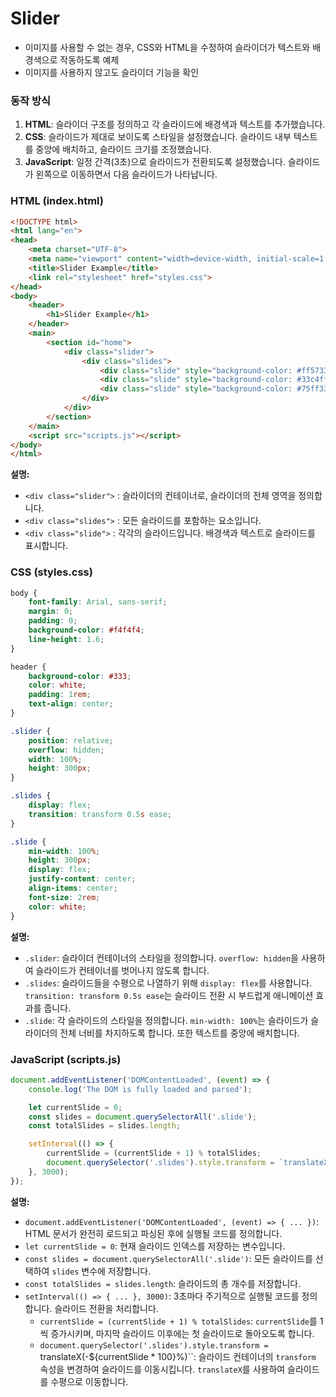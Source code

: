 # Slider
- 이미지를 사용할 수 없는 경우, CSS와 HTML을 수정하여 슬라이더가 텍스트와 배경색으로 작동하도록 예제 
- 이미지를 사용하지 않고도 슬라이더 기능을 확인


### 동작 방식

1. **HTML**: 슬라이더 구조를 정의하고 각 슬라이드에 배경색과 텍스트를 추가했습니다.
2. **CSS**: 슬라이드가 제대로 보이도록 스타일을 설정했습니다. 슬라이드 내부 텍스트를 중앙에 배치하고, 슬라이드 크기를 조정했습니다.
3. **JavaScript**: 일정 간격(3초)으로 슬라이드가 전환되도록 설정했습니다. 슬라이드가 왼쪽으로 이동하면서 다음 슬라이드가 나타납니다.


### HTML (index.html)

```html
<!DOCTYPE html>
<html lang="en">
<head>
    <meta charset="UTF-8">
    <meta name="viewport" content="width=device-width, initial-scale=1.0">
    <title>Slider Example</title>
    <link rel="stylesheet" href="styles.css">
</head>
<body>
    <header>
        <h1>Slider Example</h1>
    </header>
    <main>
        <section id="home">
            <div class="slider">
                <div class="slides">
                    <div class="slide" style="background-color: #ff5733;">Slide 1</div>
                    <div class="slide" style="background-color: #33c4ff;">Slide 2</div>
                    <div class="slide" style="background-color: #75ff33;">Slide 3</div>
                </div>
            </div>
        </section>
    </main>
    <script src="scripts.js"></script>
</body>
</html>
```

**설명:**
- `<div class="slider">` : 슬라이더의 컨테이너로, 슬라이더의 전체 영역을 정의합니다.
- `<div class="slides">` : 모든 슬라이드를 포함하는 요소입니다.
- `<div class="slide">` : 각각의 슬라이드입니다. 배경색과 텍스트로 슬라이드를 표시합니다.

### CSS (styles.css)

```css
body {
    font-family: Arial, sans-serif;
    margin: 0;
    padding: 0;
    background-color: #f4f4f4;
    line-height: 1.6;
}

header {
    background-color: #333;
    color: white;
    padding: 1rem;
    text-align: center;
}

.slider {
    position: relative;
    overflow: hidden;
    width: 100%;
    height: 300px;
}

.slides {
    display: flex;
    transition: transform 0.5s ease;
}

.slide {
    min-width: 100%;
    height: 300px;
    display: flex;
    justify-content: center;
    align-items: center;
    font-size: 2rem;
    color: white;
}
```

**설명:**
- `.slider`: 슬라이더 컨테이너의 스타일을 정의합니다. `overflow: hidden`을 사용하여 슬라이드가 컨테이너를 벗어나지 않도록 합니다.
- `.slides`: 슬라이드들을 수평으로 나열하기 위해 `display: flex`를 사용합니다. `transition: transform 0.5s ease`는 슬라이드 전환 시 부드럽게 애니메이션 효과를 줍니다.
- `.slide`: 각 슬라이드의 스타일을 정의합니다. `min-width: 100%`는 슬라이드가 슬라이더의 전체 너비를 차지하도록 합니다. 또한 텍스트를 중앙에 배치합니다.

### JavaScript (scripts.js)

```javascript
document.addEventListener('DOMContentLoaded', (event) => {
    console.log('The DOM is fully loaded and parsed');

    let currentSlide = 0;
    const slides = document.querySelectorAll('.slide');
    const totalSlides = slides.length;

    setInterval(() => {
        currentSlide = (currentSlide + 1) % totalSlides;
        document.querySelector('.slides').style.transform = `translateX(-${currentSlide * 100}%)`;
    }, 3000);
});
```

**설명:**
- `document.addEventListener('DOMContentLoaded', (event) => { ... })`: HTML 문서가 완전히 로드되고 파싱된 후에 실행될 코드를 정의합니다.
- `let currentSlide = 0`: 현재 슬라이드 인덱스를 저장하는 변수입니다.
- `const slides = document.querySelectorAll('.slide')`: 모든 슬라이드를 선택하여 `slides` 변수에 저장합니다.
- `const totalSlides = slides.length`: 슬라이드의 총 개수를 저장합니다.
- `setInterval(() => { ... }, 3000)`: 3초마다 주기적으로 실행될 코드를 정의합니다. 슬라이드 전환을 처리합니다.
  - `currentSlide = (currentSlide + 1) % totalSlides`: `currentSlide`를 1씩 증가시키며, 마지막 슬라이드 이후에는 첫 슬라이드로 돌아오도록 합니다.
  - `document.querySelector('.slides').style.transform = `translateX(-${currentSlide * 100}%)``: 슬라이드 컨테이너의 `transform` 속성을 변경하여 슬라이드를 이동시킵니다. `translateX`를 사용하여 슬라이드를 수평으로 이동합니다.
